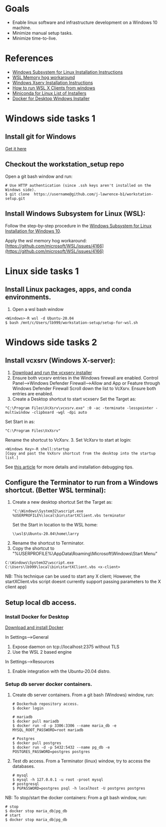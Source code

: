# Goals
* Enable linux software and infrastructure development on a Windows 10 machine.
* Minimize manual setup tasks.
* Minimize time-to-live.

# References
* [Windows Subsystem for Linux Installation Instructions](https://docs.microsoft.com/en-us/windows/wsl/install-win10)
* [WSL Memory hog workaround](https://github.com/microsoft/WSL/issues/4166)
* [Windows Xserv Installation Instructions](https://sourceforge.net/projects/vcxsrv/)
* [How to run WSL X Clients from windows](https://medium.com/javarevisited/using-wsl-2-with-x-server-linux-on-windows-a372263533c3)
* [Miniconda for Linux List of Installers](https://docs.conda.io/en/latest/miniconda.html#linux-installers)
* [Docker for Desktop Windows Installer](https://docs.docker.com/docker-for-windows/install/)

# Windows side tasks 1

## Install git for Windows
[Get it here](https://git-scm.com/download/win)

## Checkout the workstation_setup repo
Open a git bash window and run:
```
# Use HTTP authentication (since .ssh keys aren't installed on the Windows side).
$ git clone  https://username@github.com/j-lawrence-b1/workstation-setup.git
```

## Install Windows Subsystem for Linux (WSL):
Follow the step-by-step procedure in the [Windows Subsystem for Linux Installation for Windows 10](https://docs.microsoft.com/en-us/windows/wsl/install-win10).

Apply the wsl memory hog workaround:
[https://github.com/microsoft/WSL/issues/4166](https://github.com/microsoft/WSL/issues/4166)

# Linux side tasks 1

## Install Linux packages, apps, and conda environments.
1. Open a wsl bash window
```
<Windows>-R wsl -d Ubuntu-20.04
$ bash /mnt/c/Users/lb999/workstation-setup/setup-for-wsl.sh 
```

# Windows side tasks 2

## Install vcxsrv (Windows X-server):
1. [Download and run the vcxserv installer](https://sourceforge.net/projects/vcxsrv/)
2. Ensure both vcxsrv entries in the Windows firewall are enabled.
   Control Panel-->Windows Defender Firewall-->Allow and App or Feature through Windows Defender Firewall
   Scroll down the list to VcXsrv. Ensure both entries are enabled.
3.  Create a Desktop shortcut to start vcxserv
   Set the Target as:
   ```
   "C:\Program Files\VcXsrv\vcxsrv.exe" :0 -ac -terminate -lesspointer -multiwindow -clipboard -wgl -dpi auto
   ```
   Set Start in as:
   ```
   "C:\Program Files\VxXsrv"
   ```
   Rename the shortcut to VcXsrv.
3. Set VcXsrv to start at login:
   ```
   <Windows Key>-R shell:startup
   [Copy and past the VxXsrv shortcut from the desktop into the startup list.]
   ```
See [this article](https://medium.com/javarevisited/using-wsl-2-with-x-server-linux-on-windows-a372263533c3) for more details and installation debugging tips.

## Configure the Terminator to run from a Windows shortcut. (Better WSL terminal):
1. Create a new desktop shortcut
   Set the Target as:
   ```
   "C:\Windows\System32\wscript.exe %USERPROFILE%\local\bin\startXClient.vbs terminator
   ```
   Set the Start in location to the WSL home:
   ```
   \\wsl$\Ubuntu-20.04\home\larry
   ```
2. Rename the shortcut to Terminator.
3. Copy the shortcut to "%USERPROFILE%\AppData\Roaming\Microsoft\Windows\Start Menu" 
```
C:\Windows\System32\wscript.exe C:\Users\lb999\local\bin\startXClient.vbs <x-client>
```
NB: This technique can be used to start any X client; However, the startXClient.vbs script doesnt currently support passing parameters to the X client app)

## Setup local db access.

### Install Docker for Desktop
[Download and install Docker](https://docs.docker.com/docker-for-windows/install/)

In Settings-->General
1. Expose daemon on tcp://localhost:2375 without TLS
2. Use the WSL 2 based engine

In Settings-->Resources
1. Enable integration with the Ubuntu-20.04 distro.

### Setup db server docker containers.
1. Create db server containers.
   From a git bash (Windows) window, run:
   ```
   # Dockerhub repository access.
   $ docker login
   
   # mariadb
   $ docker pull mariadb
   $ docker run -d -p 3306:3306 --name maria_db -e MYSQL_ROOT_PASSWORD=root mariadb
   
   # Postgres
   $ docker pull postgres
   $ docker run -d -p 5432:5432 --name pg_db -e POSTGRES_PASSWORD=postgres postgres
   ```
2. Test db access.
   From a Terminator (linux) window, try to access the databases.
   ```
   # mysql
   $ mysql -h 127.0.0.1 -u root -proot mysql
   # postgresql
   $ PGPASSWORD=postgres psql -h localhost -U postgres postgres
   ```
NB: To stop/start the docker containers:
From a git bash window, run:
```
# stop
$ docker stop maria_db|pg_db
# start
$ docker stop maria_db|pg_db
```

```
